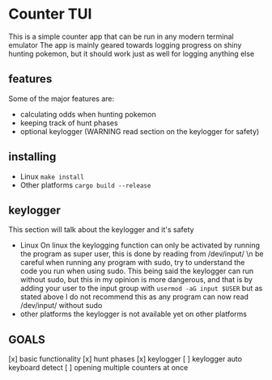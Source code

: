 # Counter TUI

This is a simple counter app that can be run in any modern terminal emulator
The app is mainly geared towards logging progress on shiny hunting pokemon,
but it should work just as well for logging anything else

## features
Some of the major features are:
- calculating odds when hunting pokemon
- keeping track of hunt phases
- optional keylogger (WARNING read section on the keylogger for safety)

## installing
- Linux
    `make install`
- Other platforms
    `cargo build --release`

## keylogger
This section will talk about the keylogger and it's safety
- Linux
  On linux the keylogging function can only be activated by running the program as super user,
  this is done by reading from /dev/input/ \n be careful when running any program with sudo,
  try to understand the code you run when using sudo.
  This being said the keylogger can run without sudo, but this in my opinion is more dangerous,
  and that is by adding your user to the input group with
  `usermod -aG input $USER`
  but as stated above I do not recommend this as any program can now read /dev/input/ without sudo
- other platforms
  the keylogger is not available yet on other platforms

## GOALS
[x] basic functionality
[x] hunt phases
[x] keylogger
[ ] keylogger auto keyboard detect
[ ] opening multiple counters at once 
